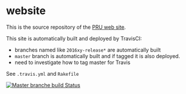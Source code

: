 website
=======

This is the source repository of the [PRU web site]().

This site is automatically built and deployed by TravisCI:

* branches named like `2016xy-release*` are automatically built
* `master` branch is automatically built and if tagged it is also deployed.
* need to investigate how to tag master for Travis

See `.travis.yml` and `Rakefile`

[![Master branche build Status](https://travis-ci.org/euctrl-pru/website.svg?branch=master)](https://travis-ci.org/euctrl-pru/website)
